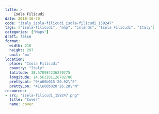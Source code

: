 ```yaml
---
title: > 
    Isola Filicudi
date: 2018-10-30
code: "italy_isola-filicudi_isola-filicudi_158247"
tags: ["isola-filicudi", "map", "islands", "Isola Filicudi", "Italy"]
categories: ["Maps"]
draft: false
format:
  width: 210
  height: 297
  unit: 'mm'
location:
  place: "Isola Filicudi"
  country: "Italy"
  latitude: 38.570984236270775
  longitude: 14.563201128702786
  prettyLat: "9\u00b015'20.92\"E"
  prettyLon: "41\u00b020'26.28\"N"
resources:
- src: "isola-filicudi_158247.png"
  title: "Cover"
  name: cover
---
```

